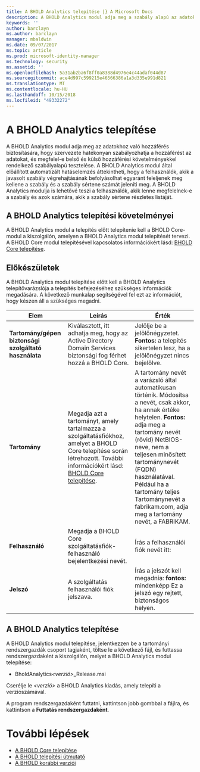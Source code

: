 ```yaml
---
title: A BHOLD Analytics telepítése |} A Microsoft Docs
description: A BHOLD Analytics modul adja meg a szabály alapú az adatokhoz való hozzáférés tesztelése
keywords: ''
author: barclayn
ms.author: barclayn
manager: mbaldwin
ms.date: 09/07/2017
ms.topic: article
ms.prod: microsoft-identity-manager
ms.technology: security
ms.assetid: ''
ms.openlocfilehash: 5a31ab2ba6f8ff0a8388d4976e4c44adaf044d87
ms.sourcegitcommit: ace4d997c599215e46566386a1a3d335e991d821
ms.translationtype: MT
ms.contentlocale: hu-HU
ms.lasthandoff: 10/15/2018
ms.locfileid: "49332272"
---
```

# <a name="bhold-analytics-installation"></a>A BHOLD Analytics telepítése

A BHOLD Analytics modul adja meg az adatokhoz való hozzáférés biztosítására, hogy szervezete hatékonyan szabályozhatja a hozzáférést az adatokat, és megfelel-e belső és külső hozzáférési követelményekkel rendelkező szabályalapú tesztelése. A BHOLD Analytics modul által előállított automatizált hatáselemzés áttekintheti, hogy a felhasználók, akik a javasolt szabály végrehajtásának befolyásolhat egyaránt feleljenek meg kellene a szabály és a szabály sértene számát jeleníti meg. A BHOLD Analytics modulja is lehetővé teszi a felhasználók, akik lenne megfelelnek-e a szabály és azok számára, akik a szabály sértene részletes listáját.

## <a name="bhold-analytics-installation-requirements"></a>A BHOLD Analytics telepítési követelményei

A BHOLD Analytics modul a telepítés előtt telepítenie kell a BHOLD Core-modul a kiszolgálón, amelyen a BHOLD Analytics modul telepítését tervezi. A BHOLD Core modul telepítésével kapcsolatos információkért lásd: [BHOLD Core telepítése](https://technet.microsoft.com/library/jj134095(v=ws.10).aspx).

## <a name="before-you-begin"></a>Előkészületek

A BHOLD Analytics modul telepítése előtt kell a BHOLD Analytics telepítővarázslója a telepítés befejezéséhez szükséges információk megadására. A következő munkalap segítségével fel ezt az információt, hogy készen áll a szükséges megadni.

| **Elem**                                    | **Leírás**                                                                                                                                                                                                           | **Érték**                                                                                                                                                                                                                                                                                                            |
|---------------------------------------------|---------------------------------------------------------------------------------------------------------------------------------------------------------------------------------------------------------------------------|----------------------------------------------------------------------------------------------------------------------------------------------------------------------------------------------------------------------------------------------------------------------------------------------------------------------|
| **Tartomány/gépen biztonsági szolgáltató használata** | Kiválasztott, itt adhatja meg, hogy az Active Directory Domain Services biztonsági fog férhet hozzá a BHOLD Core.                                                                                                                | Jelölje be a jelölőnégyzetet. **Fontos:** a telepítés sikertelen lesz, ha a jelölőnégyzet nincs bejelölve.                                                                                                                                                                                                                   |
| **Tartomány**                                  | Megadja azt a tartományt, amely tartalmazza a szolgáltatásfiókhoz, amelyet a BHOLD Core telepítése során létrehozott. További információkért lásd: [BHOLD Core telepítése](https://technet.microsoft.com/library/jj134095(v=ws.10).aspx). | A tartomány nevét a varázsló által automatikusan történik. Módosítsa a nevét, csak akkor, ha annak értéke helytelen. **Fontos:** adja meg a tartomány nevét (rövid) NetBIOS-neve, nem a teljesen minősített tartománynevét (FQDN) használatával. Például ha a tartomány teljes Tartománynevét a fabrikam.com, adja meg a tartomány nevét, a FABRIKAM. |
| **Felhasználó**                                    | Megadja a BHOLD Core szolgáltatásfiók-felhasználó bejelentkezési nevét.                                                                                                                                                          | Írás a felhasználói fiók nevét itt:                                                                                                                                                                                                                                                                                    |
| **Jelszó**                                | A szolgáltatás felhasználói fiók jelszava.                                                                                                                                                                       | Írás a jelszót kell megadnia: **fontos:** mindenképp Ez a jelszó egy rejtett, biztonságos helyen.                                                                                                                                                                                                                  |

## <a name="bhold-analytics-installation"></a>A BHOLD Analytics telepítése

A BHOLD Analytics modul telepítése, jelentkezzen be a tartományi rendszergazdák csoport tagjaként, töltse le a következő fájl, és futtassa rendszergazdaként a kiszolgálón, melyet a BHOLD Analytics modul telepítése:

- BholdAnalytics<em>\<verzió\></em>\_Release.msi

Cserélje le *\<verzió\>* a BHOLD Analytics kiadás, amely telepíti a verziószámával.

A program rendszergazdaként futtatni, kattintson jobb gombbal a fájlra, és kattintson a **Futtatás rendszergazdaként**.

# <a name="next-steps"></a>További lépések

- [A BHOLD Core telepítése](https://technet.microsoft.com/library/jj134095(v=ws.10).aspx)
- [A BHOLD telepítési útmutató](bhold-installation-guide.md)
- [A BHOLD korábbi verziói](../reference/version-bhold-history.md)